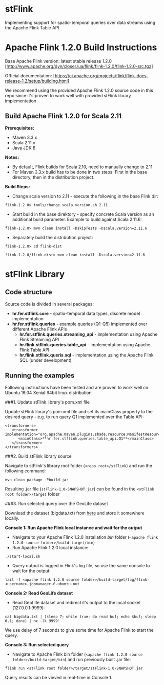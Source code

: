 # stFlink
Implementing support for spatio-temporal queries over data streams using the Apache Flink Table API 

# Apache Flink 1.2.0 Build Instructions

Base Apache Flink version: latest stable release 1.2.0 
[http://www.apache.org/dyn/closer.lua/flink/flink-1.2.0/flink-1.2.0-src.tgz]

Official documentation:
[https://ci.apache.org/projects/flink/flink-docs-release-1.2/setup/building.html]

We recommend using the provided Apache Flink 1.2.0 source code in this repo since it's proven to work well with provided stFlink library implementation

## Build Apache Flink 1.2.0 for Scala 2.11

**Prerequisites:**
* Maven 3.3.x
* Scala 2.11.x
* Java JDK 8

**Notes:**
* By default, Flink builds for Scala 2.10, need to manually change to 2.11
* For Maven 3.3.x build has to be done in two steps: First in the base directory, then in the distribution project.

**Build Steps:** 

* Change scala version to 2.11 - execute the following in the base Flink dir:

`flink-1.2.0> tools/change.scala.version.sh 2.11`

* Start build in the base direktory - specify concrete Scala version as an additional build parameter. Example to build against Scala 2.11.6:

`flink-1.2.0> mvn clean install -DskipTests -Dscala.version=2.11.6`

* Separately build the distribution project:

`flink-1.2.0> cd flink-dist`

`flink-1.2.0/flink-dist> mvn clean install -Dscala.version=2.11.6`

# stFlink Library

## Code structure

Source code is divided in several packages:

* **hr.fer.stflink.core** - spatio-temporal data types, discrete model implementation
* **hr.fer.stflink.queries** - example queries (Q1-Q5) implemented over different Apache Flink APIs
  * **hr.fer.stflink.queries.streaming_api** - implementation using Apache Flink Streaming API
  * **hr.flink.stflink.queries.table_api** - implementation using Apache Flink Table API
  * **hr.flink.stflink.queris.sql** - implementation using the Apache Flink SQL (under development)

## Running the examples

Following instructions have been tested and are proven to work well on Ubuntu 16.04 Xenial 64bit linux distribution

###1. Update stFlink library's pom.xml file 

Update stFlink library's pom.xml file and set its mainClass property to the desired query - e.g. to run query Q1 implemented over the Table API:

```
<transformers>
   <transformer implementation="org.apache.maven.plugins.shade.resource.ManifestResourceTransformer">
      <mainClass>**hr.fer.stflink.queries.table_api.Q1**</mainClass>
   </transformer>
</transformers>
```

###2. Build stFlink library source

Navigate to stFlink's library root folder (`<repo root>/stFlink`) and run the following command:

`mvn clean package -Pbuild-jar`

Resulting .jar file (`stFlink-1.0-SNAPSHOT.jar`) can be found in the `<stFlink root folder>/target` folder

###3. Run selected query over the GeoLife dataset

Download the dataset (bigdata.txt) from [here](https://drive.google.com/open?id=0B5iQrw8ThlP0MjBVcHhmUUw5YTA) and store it somewhere locally.

**Console 1: Run Apache Flink local instance and wait for the output**

* Navigate to your Apache Flink 1.2.0 installation *bin* folder (`<apache flink 1.2.0 source folder>/build-target/bin`)
* Run Apache Flink 1.2.0 local instance:

`./start-local.sh`

* Query output is logged in Flink's log file, so use the same console to wait for the output:

`tail -f <apache flink 1.2.0 source folder>/build-target/log/flink-<username>-jobmanager-0-ubuntu.out`

**Console 2: Read GeoLife dataset**

* Read GeoLife dataset and redirect it's output to the local socket (127.0.0.1:9999):

`cat bigdata.txt | (sleep 7; while true; do read buf; echo $buf; sleep 0.1; done) | nc -lk 9999'`

We use delay of 7 seconds to give some time for Apache Flink to start the query.

**Console 3: Run selected query**

* Navigate to Apache Flink bin folder (`<apache flink 1.2.0 source folder>/build-target/bin`) and run previously built .jar file:

`flink run <stFlink root folder>/target/stFlink-1.0-SNAPSHOT.jar`

Query results can be vieved in real-time in Console 1.


















